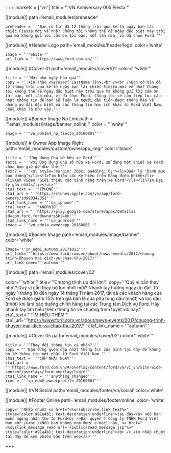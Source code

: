 +++
markets = ["vn"]
title = '''VN Anniversary 005 Fiesta'''

[[module]]
path='email_modules/preheader'

	preheader = '''Bạn có tin đã 12 tháng trôi qua kể từ ngày bạn lái chiếc Fiesta mới về nhà? Chúng tôi không thể để ngày đặc biệt này trôi qua mà không gửi lời cảm ơn tới bạn, một lần nữa, vì đã chọn Ford.'''

[[module]] #Header Logo
path='email_modules/header/logo'
color='white'

	image = '''white'''
	url_link = '''https://www.ford.com.vn/'''

[[module]] #Cover 01
path='email_modules/cover/01'
color='''white'''
 
	title = '''Mới như ngày hôm qua'''
	copy = '''Xin chào <%${user['LastName']}%>,<br /><br />Bạn có tin đã 12 tháng trôi qua kể từ ngày bạn lái chiếc Fiesta mới về nhà? Chúng tôi không thể để ngày đặc biệt này trôi qua mà không gửi lời cảm ơn tới bạn, một lần nữa, vì đã chọn Ford. Chúng tôi sẽ còn tiếp tục cập nhật thông tin để bạn sẽ luôn là người đầu tiên được thông báo về những ưu đãi đặc biệt và các thông tin hữu ích khác từ Ford Việt Nam. Chắc chắn là như vậy.'''

[[module]] #Banner Image No Link
path = '''email_modules/image/banner_nolink'''
color = '''white'''

	image = '''vn_edm1&4_np_fiesta_20160801'''

[[module]] # Owner App Image Right
path='email_modules/custom/ownerapp_imgr'
color='black'

	title = '''Ứng dụng Chủ sở hữu xe Ford'''
	text1 = '''Với Ứng dụng Chủ sở hữu xe Ford, sử dụng một chiếc xe Ford chưa bao giờ dễ như thế.'''
	text2 = '''<ul style="margin: 20px; padding: 0;"><li>Quản lý "Danh mục bảo dưỡng"</li><li>Tìm hiểu các Ký hiệu trên Bảng điều khiển</li><li>Xem video "Giới thiệu các tính năng trên xe Ford"</li><li>Tìm Đại lý gần nhất</li></ul>'''
	cta1_text = '''IPHONE'''
	cta1_url = '''https://itunes.apple.com/vn/app/ford-owners/id990342351'''
	cta1_link_name = '''oa_iphone'''
	cta2_text = '''ANDROID'''
	cta2_url = '''https://play.google.com/store/apps/details?id=com.ford.fordowners&hl=en'''
	cta2_link_name = '''oa_android'''
	image = '''vn_edm1a_ownerapp_20160801'''

[[module]] #Banner Image
path='email_modules/image/banner'
color='white'

	image='''vn_edm1_autumn_20171013'''
	url_link='''https://www.ford.com.vn/about/news-events/2017/chuong-trinh-khuyen-mai-dich-vu-chao-thu-2017/'''
	url_link_name='''autumn'''

[[module]]
path='email_modules/cover/02'

color='''white'''
title='''Chương trình ưu đãi lớn'''
copy='''Quý vị cần thay nhớt? Quý vị cần thay bộ lọc nhớt mới? Nhanh tay hưởng ngay ưu đãi! Từ ngày 1 tháng 10 đến ngày 14 tháng 11 năm 2017, tất cả các khách hàng của Ford sẽ được giảm 15% trên giá bán lẻ của phụ tùng dầu (nhớt) và lọc dầu (nhớt) khi làm bảo dưỡng chính hãng tại các Trung tâm Dịch vụ Ford. Hãy nhanh tay tìm hiểu thêm thông tin về chương trình tuyệt vời này.'''
cta1_text='''TÌM HIỂU THÊM'''
cta1_url='''https://www.ford.com.vn/about/news-events/2017/chuong-trinh-khuyen-mai-dich-vu-chao-thu-2017/'''
cta1_link_name = '''autumn'''

[[module]] #Cover 05
path='email_modules/cover/02'
color='''white'''

	title = '''Thay đổi thông tin cá nhân?'''
	copy = '''Bạn đừng quên cập nhật thông tin của mình tại đây để không bỏ lỡ thông tin mới nhất từ Ford Việt Nam.'''
	cta1_text = '''CẬP NHẬT NGAY'''
	cta1_url = '''https://www.ford.com.vn/#/overlay/content/ford/vn/vi_vn/site-wide-content/overlays/form-overlay/login'''
	cta1_link_name = '''anything_changed'''
	icon = '''vn_edm2_ownerprofile_20160801'''

[[module]] #VN Social
path='email_modules/footer/vn/social'
color='white'

[[module]] #Footer Online
path='email_modules/footer/online'
color='white'

	copy='''Nhấp chuột <a href="<%unsubscribe_link_text%>" style="color:#91a4b1; text-decoration:underline">tại đây</a> nếu bạn muốn ngừng nhận thư từ Ford<br />Bản quyền © Công ty TNHH Ford Việt Nam <br /><br />Nếu bạn không xem đươc e-mail này, <a href="<%syslink_message_read url='/public/read_message.jsp'%>" style="color:#91a4b1; text-decoration:underline"><br /> xin nhấp chuột tại đây để xem phiên bản trên web</a>'''

+++